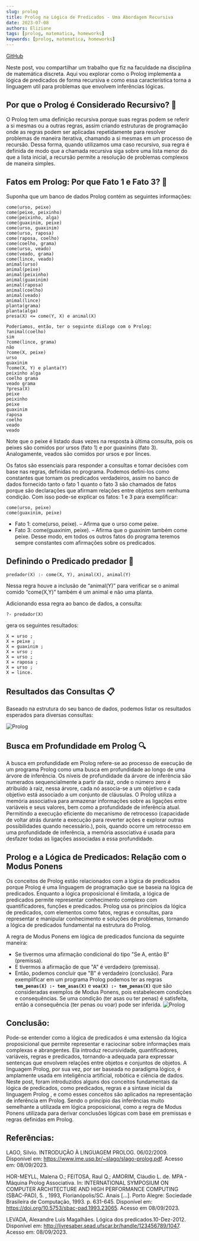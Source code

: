 ```yaml
---
slug: prolog
title: Prolog na Lógica de Predicados - Uma Abordagem Recursiva
date: 2023-07-08
authors: Eliziane
tags: [prolog, matematica, homeworks]
keywords: [prolog, matematica, homeworks]
---
```

[GitHub](https://github.com/el1ziane/predicadosprolog)

Neste post, vou compartilhar um trabalho que fiz na faculdade na disciplina de matemática discreta. Aqui vou explorar como o Prolog implementa a lógica de predicados de forma recursiva e como essa característica torna a linguagem util para problemas que envolvem inferências lógicas.

## Por que o Prolog é Considerado Recursivo? 🔄

O Prolog tem uma definição recursiva porque suas regras podem se referir a si mesmas ou a outras regras, assim criando estruturas de programação onde as regras podem ser aplicadas repetidamente para resolver problemas de maneira iterativa, chamando a si mesmas em um processo de recursão. Dessa forma, quando utilizamos uma caso recursivo, sua regra é definida de modo que a chamada recursiva siga sobre uma lista menor do que a lista inicial, a recursão permite a resolução de problemas complexos de maneira simples.

## Fatos em Prolog: Por que Fato 1 e Fato 3? 🤔
Suponha que um banco de dados Prolog contém as seguintes informações:

```
come(urso, peixe)
come(peixe, peixinho)
come(peixinho, alga)
come(guaxinim, peixe)
come(urso, guaxinim)
come(urso, raposa)
come(raposa, coelho)
come(coelho, grama)
come(urso, veado)
come(veado, grama)
come(lince, veado)
animal(urso)
animal(peixe)
animal(peixinho)
animal(guaxinim)
animal(raposa)
animal(coelho)
animal(veado)
animal(lince)
planta(grama)
planta(alga)
presa(X) <= come(Y, X) e animal(X)

Poderíamos, então, ter o seguinte diálogo com o Prolog:
?animal(coelho)
sim
?come(lince, grama)
não
?come(X, peixe)
urso
guaxinim
?come(X, Y) e planta(Y)
peixinho alga
coelho grama
veado grama
?presa(X)
peixe
peixinho
peixe
guaxinim
raposa
coelho
veado
veado
```

Note que o peixe é listado duas vezes na resposta à última consulta, pois os peixes são comidos por ursos (fato 1) e por guaxinins (fato 3). Analogamente, veados são comidos por ursos e por linces.

Os fatos são essenciais para responder a consultas e tomar decisões com base nas regras, definidas no programa. Podemos defini-los como constantes que tornam os predicados verdadeiros, assim no banco de dados fornecido tanto o fato 1 quanto o fato 3 são chamados de fatos porque são declarações que afirmam relações entre objetos sem nenhuma condição.
	Com isso pode-se explicar os fatos: 1 e 3 para exemplificar:
```
come(urso, peixe)
come(guaxinim, peixe)
```
- Fato 1: come(urso, peixe). – Afirma que o urso come peixe.
- Fato 3: come(guaxinim, peixe). – Afirma que o guaxinim também come peixe.
Desse modo, em todos os outros fatos do programa teremos sempre constantes com afirmações sobre os predicados.

## Definindo o Predicado predador 🦁
```
predador(X) :- come(X, Y), animal(X), animal(Y)
```
Nessa regra houve a inclusão de “animal(Y)” para verificar se o animal comido “come(X,Y)” também é um animal e não uma planta.

Adicionando essa regra ao banco de dados, a consulta:

```
?- predador(X)
```
gera os seguintes resultados:

```
X = urso ;
X = peixe ;
X = guaxinim ;
X = urso ;
X = urso ;
X = raposa ;
X = urso ;
X = lince.
```
## Resultados das Consultas 📋
Baseado na estrutura do seu banco de dados, podemos listar os resultados esperados para diversas consultas:

![Prolog](/img/project/prolog.png "Prolog")

## Busca em Profundidade em Prolog 🔍
A busca em profundidade em Prolog refere-se ao processo de execução de um programa Prolog como uma busca em profundidade ao longo de uma árvore de inferência. Os níveis de profundidade da árvore de inferência são numerados sequencialmente a partir da raiz, onde o número zero é atribuído à raiz, nessa árvore, cada nó associa-se a  um objetivo e cada objetivo está associado a um conjunto de cláusulas. 
O Prolog utiliza a memória associativa para armazenar informações sobre as ligações entre variáveis e seus valores, bem como a profundidade de inferência atual. Permitindo a execução eficiente do mecanismo de retrocesso (capacidade de voltar atrás durante a execução para reverter ações e explorar outras possibilidades quando necessário.), pois, quando ocorre um retrocesso em uma profundidade de inferência, a memória associativa é usada para desfazer todas as ligações associadas a essa profundidade.

## Prolog e a Lógica de Predicados: Relação com o Modus Ponens
Os conceitos de Prolog estão relacionados com a lógica de predicados porque Prolog é uma linguagem de programação que se baseia na lógica de predicados. Enquanto a lógica proposicional é limitada, a lógica de predicados permite representar conhecimento complexo com quantificadores, funções e predicados. Prolog usa os princípios da lógica de predicados, com elementos como fatos, regras e consultas, para representar e manipular conhecimento e soluções de problemas, tornando a lógica de predicados fundamental na estrutura do Prolog.

A regra de Modus Ponens em lógica de predicados funciona da seguinte maneira:

- Se tivermos uma afirmação condicional do tipo "Se A, então B" (premissa).
- E tivermos a afirmação de que "A" é verdadeiro (premissa).
- Então, podemos concluir que "B" é verdadeiro (conclusão).
Para exemplificar em um programa Prolog podemos ter as regras **`tem_penas(X) :- tem_asas(X)`** e **`voa(X) :- tem_penas(X)`** que são consideradas exemplos de Modus Ponens, pois estabelecem condições e consequências. Se uma condição (ter asas ou ter penas) é satisfeita, então a consequência (ter penas ou voar) pode ser inferida.
![Prolog](/img/project/prolog2.png "Prolog")

## Conclusão:

Pode-se entender como a lógica de predicados é uma extensão da lógica proposicional que permite representar e raciocinar sobre informações mais complexas e abrangentes. Ela introduz recursividade, quantificadores, variáveis, regras e predicados, tornando-a adequada para expressar sentenças que envolvem relações entre objetos e conjuntos de objetos. A linguagem Prolog, por sua vez, por ser baseada no paradigma lógico, é amplamente usada em inteligência artificial, robótica e ciência de dados.
Neste post, foram introduzidos alguns dos conceitos fundamentais da lógica de predicados, como predicados, regras e a sintaxe inicial da linguagem Prolog , e como esses conceitos são aplicados na representação de  inferência em Prolog. Sendo o princípio das inferências muito semelhante a utilizada em lógica proposicional,  como a regra de Modus Ponens utilizada para derivar conclusões lógicas com base em premissas e regras definidas em Prolog.


## Referências:

LAGO, Silvio. INTRODUÇÃO À LINGUAGEM PROLOG. 06/02/2009. Disponível em: https://www.ime.usp.br/~slago/slago-prolog.pdf. Acesso em: 08/09/2023.

HOR-MEYLL, Malena O.; FEITOSA, Raul Q.; AMORIM, Cláudio L. de. MPA - Máquina Prolog Associativa. In: INTERNATIONAL SYMPOSIUM ON COMPUTER ARCHITECTURE AND HIGH PERFORMANCE COMPUTING (SBAC-PAD), 5. , 1993, Florianópolis/SC. Anais [...]. Porto Alegre: Sociedade Brasileira de Computação, 1993. p. 631-645. Disponível em: https://doi.org/10.5753/sbac-pad.1993.23065. Acesso em 08/09/2023.

LEVADA, Alexandre Luis Magalhães. Lógica dos predicados.10-Dez-2012. Disponível em: http://livresaber.sead.ufscar.br/handle/123456789/1047. Acesso em: 08/09/2023.
